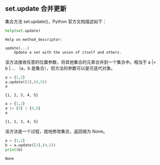 ## set.update 合并更新

集合方法 set.update()，Python 官方文档描述如下：


```python
help(set.update)
```

    Help on method_descriptor:
    
    update(...)
        Update a set with the union of itself and others.
    
    

该方法接收任意的位置参数，将其他集合的元素合并到一个集合中。相当于 a |= b | ... （a，b 是集合），但方法的参数可以是可迭代对象。


```python
a = {1,2}
a.update([3],(4,5))
a
```




    {1, 2, 3, 4, 5}




```python
a = {1,2}
a |= {3} | {4,5}
a
```




    {1, 2, 3, 4, 5}



该方法是一个过程，就地修改集合，返回值为 None。


```python
a = {1,2}
b = a.update([3],(4,5))
print(b)
```

    None
    
